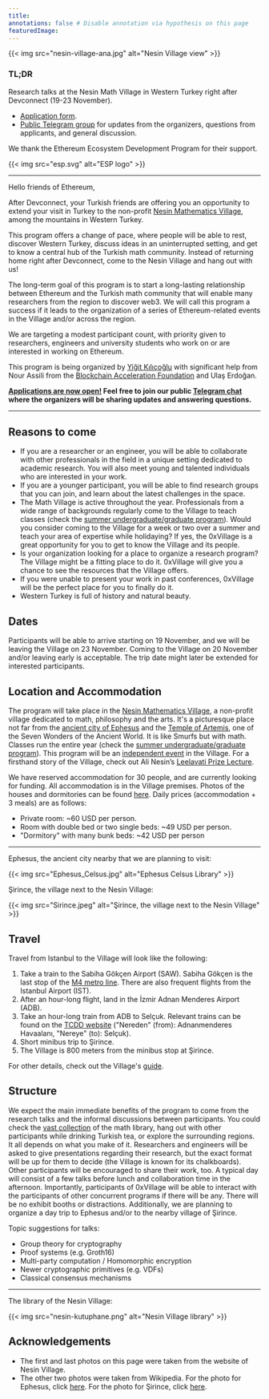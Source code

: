 ```yaml
---
title:
annotations: false # Disable annotation via hypothesis on this page
featuredImage:
---
```


{{< img src="nesin-village-ana.jpg" alt="Nesin Village view" >}}

### TL;DR

Research talks at the Nesin Math Village in Western Turkey right after Devconnect (19-23 November).

* [Application form](https://forms.gle/wzvzbdRVc6pbpTXUA).
* [Public Telegram group](https://t.me/+u6Mfogc8KtI0NWEx) for updates from the organizers, questions from applicants, and general discussion.

We thank the Ethereum Ecosystem Development Program for their support.

{{< img src="esp.svg" alt="ESP logo" >}}

---

Hello friends of Ethereum,

After Devconnect, your Turkish friends are offering you an opportunity to extend your visit in Turkey to the non-profit [Nesin Mathematics Village](https://nesinkoyleri.org/en/main-page/), among the mountains in Western Turkey.

This program offers a change of pace, where people will be able to rest, discover Western Turkey, discuss ideas in an uninterrupted setting, and get to know a central hub of the Turkish math community. Instead of returning home right after Devconnect, come to the Nesin Village and hang out with us!

The long-term goal of this program is to start a long-lasting relationship between Ethereum and the Turkish math community that will enable many researchers from the region to discover web3. We will call this program a success if it leads to the organization of a series of Ethereum-related events in the Village and/or across the region.

We are targeting a modest participant count, with priority given to researchers, engineers and university students who work on or are interested in working on Ethereum.

This program is being organized by [Yiğit Kılıçoğlu](https://yigitkilicoglu.com) with significant help from Nour Assili from the [Blockchain Acceleration Foundation](https://www.blockchainacceleration.org/) and Ulaş Erdoğan.

**[Applications are now open!](https://forms.gle/wzvzbdRVc6pbpTXUA) Feel free to join our public [Telegram chat](https://t.me/+u6Mfogc8KtI0NWEx) where the organizers will be sharing updates and answering questions.**

---

## Reasons to come
* If you are a researcher or an engineer, you will be able to collaborate with other professionals in the field in a unique setting dedicated to academic research. You will also meet young and talented individuals who are interested in your work.
* If you are a younger participant, you will be able to find research groups that you can join, and learn about the latest challenges in the space. 
* The Math Village is active throughout the year. Professionals from a wide range of backgrounds regularly come to the Village to teach classes (check the [summer undergraduate/graduate program](https://nesinkoyleri.org/en/events/2023-nmk-undergraduate-and-graduate-summer-camp/)). Would you consider coming to the Village for a week or two over a summer and teach your area of expertise while holidaying? If yes, the 0xVillage is a great opportunity for you to get to know the Village and its people.
* Is your organization looking for a place to organize a research program? The Village might be a fitting place to do it. 0xVillage will give you a chance to see the resources that the Village offers. 
* If you were unable to present your work in past conferences, 0xVillage will be the perfect place for you to finally do it.
* Western Turkey is full of history and natural beauty.

## Dates

Participants will be able to arrive starting on 19 November, and we will be leaving the Village on 23 November. Coming to the Village on 20 November and/or leaving early is acceptable. The trip date might later be extended for interested participants.

## Location and Accommodation

The program will take place in the [Nesin Mathematics Village](https://nesinkoyleri.org/en/main-page/), a non-profit village dedicated to math, philosophy and the arts. It's a picturesque place not far from the [ancient city of Ephesus](https://en.wikipedia.org/wiki/Ephesus) and the [Temple of Artemis](https://en.wikipedia.org/wiki/Temple_of_Artemis), one of the Seven Wonders of the Ancient World. It is like Smurfs but with math. Classes run the entire year (check the [summer undergraduate/graduate program](https://nesinkoyleri.org/en/events/2023-nmk-undergraduate-and-graduate-summer-camp/)). This program will be an [independent event](https://nesinkoyleri.org/en/organise-an-event/) in the Village. For a firsthand story of the Village, check out Ali Nesin’s [Leelavati Prize Lecture](https://www.youtube.com/watch?v=XI4RwMmLQHQ).

We have reserved accommodation for 30 people, and are currently looking for funding. All accommodation is in the Village premises. Photos of the houses and dormitories can be found [here](https://nesinkoyleri.org/en/gallery/). Daily prices (accommodation + 3 meals) are as follows:
* Private room: ~60 USD per person.
* Room with double bed or two single beds: ~49 USD per person.
* "Dormitory" with many bunk beds: ~42 USD per person

---

Ephesus, the ancient city nearby that we are planning to visit:

{{< img src="Ephesus_Celsus.jpg" alt="Ephesus Celsus Library" >}}

Şirince, the village next to the Nesin Village:

{{< img src="Sirince.jpeg" alt="Şirince, the village next to the Nesin Village" >}}


## Travel

Travel from Istanbul to the Village will look like the following:

1. Take a train to the Sabiha Gökçen Airport (SAW). Sabiha Gökçen is the last stop of the [M4 metro line](https://www.metro.istanbul/en/Hatlarimiz/HatDetay?hat=M4). There are also frequent flights from the Istanbul Airport (IST).
2. After an hour-long flight, land in the İzmir Adnan Menderes Airport (ADB).
3. Take an hour-long train from ADB to Selçuk. Relevant trains can be found on the [TCDD website](https://bilet.tcdd.gov.tr/) ("Nereden" (from): Adnanmenderes Havaalanı, "Nereye" (to): Selçuk).
4. Short minibus trip to Şirince.
5. The Village is 800 meters from the minibus stop at Şirince.

For other details, check out the Village's [guide](https://nesinkoyleri.org/en/how-to-get-here/).

## Structure

We expect the main immediate benefits of the program to come from the research talks and the informal discussions between participants. You could check the [vast collection](https://nesinkoyleri.org/en/library-catalogue/) of the math library, hang out with other participants while drinking Turkish tea, or explore the surrounding regions. It all depends on what you make of it. Researchers and engineers will be asked to give presentations regarding their research, but the exact format will be up for them to decide (the Village is known for its chalkboards). Other participants will be encouraged to share their work, too. A typical day will consist of a few talks before lunch and collaboration time in the afternoon. Importantly, participants of 0xVillage will be able to interact with the participants of other concurrent programs if there will be any. There will be no exhibit booths or distractions. Additionally, we are planning to organize a day trip to Ephesus and/or to the nearby village of Şirince.

Topic suggestions for talks:
* Group theory for cryptography
* Proof systems (e.g. Groth16)
* Multi-party computation / Homomorphic encryption
* Newer cryptographic primitives (e.g. VDFs)
* Classical consensus mechanisms

---

The library of the Nesin Village:

{{< img src="nesin-kutuphane.png" alt="Nesin Village library" >}}

## Acknowledgements
* The first and last photos on this page were taken from the website of Nesin Village.
* The other two photos were taken from Wikipedia. For the photo for Ephesus, click [here](https://en.wikipedia.org/wiki/File:Ephesus_Celsus_Library_Fa%C3%A7ade.jpg). For the photo for Şirince, click [here](https://commons.wikimedia.org/wiki/File:Sirince_Overview_2012.jpg).

